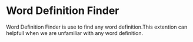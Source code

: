 
# Word Definition Finder
Word Definition Finder is use to find any word definition.This extention can helpfull when we are unfamiliar with any word definition.
